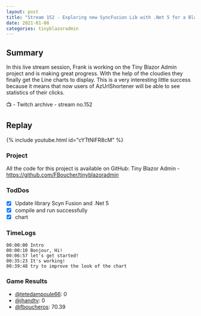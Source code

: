```yaml
---
layout: post
title: "Stream 152 - Exploring new SyncFusion Lib with .Net 5 for a Blazor web assembly project"
date: 2021-01-08
categories: tinyblazoradmin
---
```


## Summary

In this live stream session, Frank is working on the Tiny Blazor Admin project and is making great progress. With the help of the cloudies they finally get the Line charts to display. This is a very interesting little success because it means that now users of AzUrlShortener will be able to see statistics of their clicks.

📺 - Twitch archive - stream no.152

## Replay

{% include youtube.html id="cYTtNlFR8cM" %}
<br/><!--more-->


### Project

All the code for this project is available on GitHub: Tiny Blazor Admin - https://github.com/FBoucher/tinyblazoradmin

### TodDos

- [X] Update library Scyn Fusion and .Net 5
- [X] compile and run successfully
- [X] chart

### TimeLogs

    00:00:00 Intro
    00:00:10 Bonjour, Hi!
    00:06:57 let's get started!
    00:35:23 It's working!
    00:39:48 try to improve the look of the chart

### Game Results

- [@tetedampoule66](https://www.twitch.tv/tetedampoule66): 0
- [@jhandtv](https://www.twitch.tv/jhandtv): 0
- [@fboucheros](https://www.twitch.tv/fboucheros): 70.39